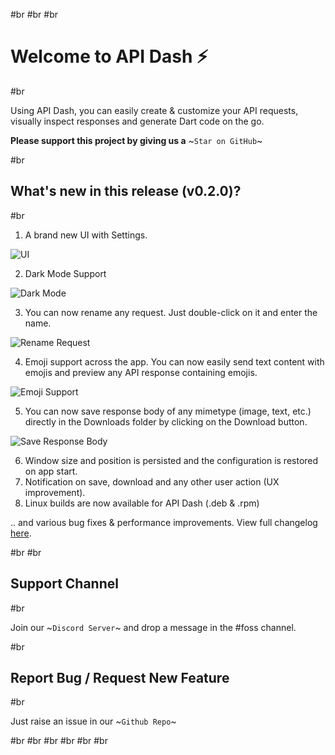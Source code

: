 #br
#br
#br

# Welcome to API Dash ⚡️

#br

Using API Dash, you can easily create & customize your API requests, visually inspect responses and generate Dart code on the go.

**Please support this project by giving us a** ~`Star on GitHub`~

#br

## What's new in this release (v0.2.0)?

#br

1. A brand new UI with Settings.

![UI](resource:assets/intro/{{mode}}-ui.png)

2. Dark Mode Support

![Dark Mode](resource:assets/intro/{{mode}}-darkmode.gif)

3. You can now rename any request. Just double-click on it and enter the name.

![Rename Request](resource:assets/intro/{{mode}}-rename.gif)

4. Emoji support across the app. You can now easily send text content with emojis and preview any API response containing emojis.

![Emoji Support](resource:assets/intro/{{mode}}-emoji.png)

5. You can now save response body of any mimetype (image, text, etc.) directly in the Downloads folder by clicking on the Download button.

![Save Response Body](resource:assets/intro/{{mode}}-download.png)

6. Window size and position is persisted and the configuration is restored on app start.
7. Notification on save, download and any other user action (UX improvement).
8. Linux builds are now available for API Dash (.deb & .rpm)

.. and various bug fixes & performance improvements. View full changelog [here](https://github.com/foss42/api-dash/blob/main/CHANGELOG.md).

#br
#br

## Support Channel

#br

Join our ~`Discord Server`~ and drop a message in the #foss channel.

#br

## Report Bug / Request New Feature

#br

Just raise an issue in our ~`Github Repo`~

#br
#br
#br
#br
#br
#br
